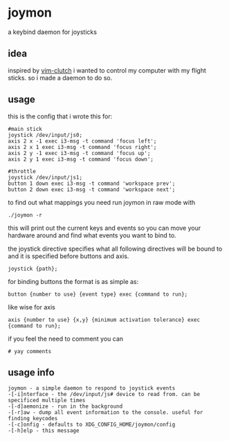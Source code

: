 # joymon
a keybind daemon for joysticks

## idea
inspired by [vim-clutch](https://github.com/alevchuk/vim-clutch) i wanted to control my computer with my flight sticks. so i made a daemon to do so.

## usage

this is the config that i wrote this for:

```
#main stick
joystick /dev/input/js0;
axis 2 x -1 exec i3-msg -t command 'focus left';
axis 2 x 1 exec i3-msg -t command 'focus right';
axis 2 y -1 exec i3-msg -t command 'focus up';
axis 2 y 1 exec i3-msg -t command 'focus down';

#throttle
joystick /dev/input/js1;
button 1 down exec i3-msg -t command 'workspace prev';
button 2 down exec i3-msg -t command 'workspace next';

```

to find out what mappings you need run joymon in raw mode with

```
./joymon -r
```

this will print out the current keys and events so you can move your hardware around and find what events you want to bind to.

the joystick directive specifies what all following directives will be bound to and it is specified before buttons and axis.

```
joystick {path};
```

for binding buttons the format is as simple as:

```
button {number to use} {event type} exec {command to run};
```

like wise for axis

```
axis {number to use} {x,y} {minimum activation tolerance} exec {command to run};
```

if you feel the need to comment you can

```
# yay comments
```

## usage info

```
joymon - a simple daemon to respond to joystick events
-[-i]nterface - the /dev/input/js# device to read from. can be specificed multiple times
-[-d]aemonize - run in the background
-[-r]aw - dump all event information to the console. useful for finding keycodes
-[-c]onfig - defaults to XDG_CONFIG_HOME/joymon/config
-[-h]elp - this message
```
